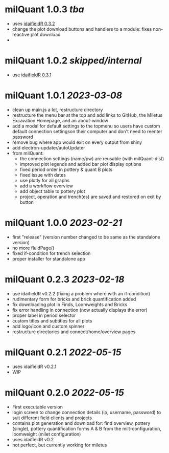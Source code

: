 # milQuant 1.0.3 _tba_
* uses [idaifieldR 0.3.2](https://github.com/lsteinmann/idaifieldR/releases/tag/v0.3.2)
* change the plot download buttons and handlers to a module: fixes non-reactive plot download
* 


# milQuant 1.0.2 _skipped/internal_
* use [idaifieldR 0.3.1](https://github.com/lsteinmann/idaifieldR/releases/tag/v0.3.1)

# milQuant 1.0.1 _2023-03-08_
* clean up main.js a lot, restructure directory
* restructure the menu bar at the top and add links to GitHub, the Miletus Excavation Homepage, and an about-window
* add a modal for default settings to the topmenu so users have custom default connection settingson their computer and don't need to reenter password
* remove bug where app would exit on every output from shiny
* add electron-updater/autoUpdater
* from milQuant: 
    * the connection settings (name/pw) are reusable (with milQuant-dist)
    * improved plot legends and added bar plot display options
    * fixed period order in pottery & quant B plots
    * fixed issue with dates
    * use plotly for all graphs
    * add a workflow overview
    * add object table to pottery plot
    * project, operation and trench(es) are saved and restored on exit by button

# milQuant 1.0.0 _2023-02-21_
* first "release" (version number changed to be same as the standalone version)
* no more fluidPage()
* fixed if-condition for trench selection
* proper installer for standalone app

# milQuant 0.2.3 _2023-02-18_

* use idaifieldR v0.2.2 (fixing a problem where with an if-condition)
* rudimentary form for bricks and brick quantification added
* fix downloading plot in Finds, Loomweights and Bricks
* fix error handling in connection (now actually displays the error)
* proper label in period selector
* custom titles and subtitles for all plots
* add logo/icon and custom spinner
* restructure directories and connect/home/overview pages

# milQuant 0.2.1 _2022-05-15_

* uses idaifieldR v0.2.1
* WIP

# milQuant 0.2.0 _2022-05-15_

* First executable version
* login screen to change connection details (ip, username, password) to suit different field clients and projects
* contains plot generation and download for: find overview, pottery (single), pottery quantification forms A & B from the milt-configuration, loomweight (milet configuration)
* uses idaifieldR v0.2
* not perfect, but currently working for miletus
